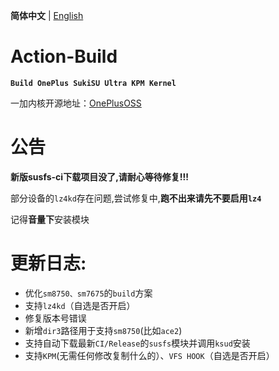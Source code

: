 **简体中文** | [English](README-en.md)
 
# Action-Build
**```Build OnePlus SukiSU Ultra KPM Kernel```**
 
一加内核开源地址：[OnePlusOSS](https://github.com/OnePlusOSS/kernel_manifest)
 
# 公告
**新版susfs-ci下载项目没了,请耐心等待修复!!!**
 
部分设备的``lz4kd``存在问题,尝试修复中,**跑不出来请先不要启用``lz4``**
 
记得**音量下**安装模块
 
# 更新日志:
- 优化```sm8750、sm7675```的```build```方案
- 支持```lz4kd```（自选是否开启）
- 修复版本号错误
- 新增```dir3```路径用于支持```sm8750```(比如```ace2```)
- 支持自动下载最新```CI/Release```的```susfs```模块并调用```ksud```安装
- 支持```KPM```(无需任何修改复制什么的）、```VFS HOOK```（自选是否开启）
